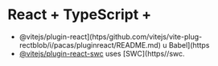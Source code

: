 # React + TypeScript + 

- @vitejs/plugin-react](htps/github.com/vitejs/vite-plug-rectblob/i/pacas/pluginreact/README.md) u Babel](https
- [@vitejs/plugin-react-swc](https://github.com/vitejs/vite-plugin-react-swc) uses [SWC](https//swc.

